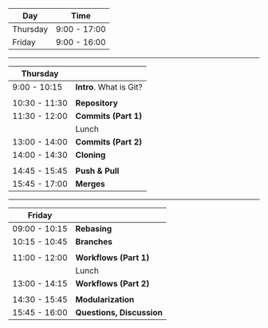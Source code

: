 |  Day                 | Time           |
|----------------------|----------------|
|  Thursday            |  9:00 - 17:00  |
|  Friday              |  9:00 - 16:00  |


---


| Thursday             |                          |
|----------------------|--------------------------|
|  9:00 - 10:15        | **Intro**. What is Git?  |
|                      |                          |
| 10:30 - 11:30        | **Repository**           |
| 11:30 - 12:00        | **Commits (Part 1)**     |
|                      |     Lunch                |
| 13:00 - 14:00        | **Commits (Part 2)**     |
| 14:00 - 14:30        | **Cloning**              |
|                      |                          |
| 14:45 - 15:45        | **Push & Pull**          |
| 15:45 - 17:00        | **Merges**               |


---


| Friday               |                            |
|----------------------|----------------------------|
| 09:00 - 10:15        | **Rebasing**               |
| 10:15 - 10:45        | **Branches**               |
|                      |                            |
| 11:00 - 12:00        | **Workflows (Part 1)**     |
|                      | Lunch                      |
| 13:00 - 14:15        | **Workflows (Part 2)**     |
|                      |                            |
| 14:30 - 15:45        | **Modularization**         |
| 15:45 - 16:00        | **Questions, Discussion**  |

